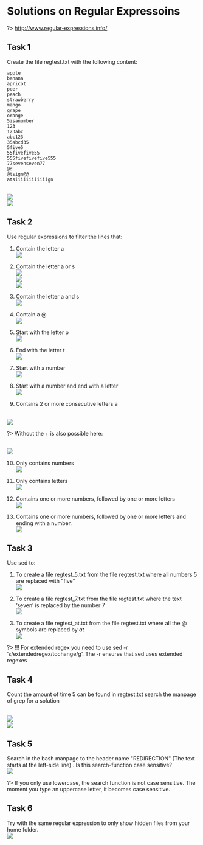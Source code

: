 # Solutions on Regular Expressoins

?> <i class="fa-solid fa-circle-info"></i> http://www.regular-expressions.info/

## Task 1
Create the file regtest.txt with the following content:

```
apple
banana
apricot
peer
peach
strawberry
mango
grape
orange
5isanumber
123
123abc
abc123
35abcd35
5five5
55fivefive55
555fivefivefive555
77sevenseven77
@d
@tsign@@
atsiiiiiiiiiiiign
```

<br/>![](images/2022-08-15-16-03-27.png)
<br/>![](images/2022-08-15-16-03-32.png)

## Task 2
Use regular expressions to filter the lines that:

1.	Contain the letter a
<br/>![](images/2022-08-15-16-03-54.png)

2.	Contain the letter a or s
<br/>![](images/2022-08-15-16-05-07.png)
<br/>![](images/2022-08-15-16-05-11.png)
<br/>![](images/2022-08-15-16-05-16.png)

3.	Contain the letter a and s
<br/>![](images/2022-08-15-16-05-29.png)

4.	Contain a @
<br/>![](images/2022-08-15-16-05-39.png)

5.	Start with the letter p
<br/>![](images/2022-08-15-16-05-51.png)

6.	End with the letter t 
<br/>![](images/2022-08-15-16-06-01.png)

7.	Start with a number 
<br/>![](images/2022-08-15-16-06-16.png)

8.	Start with a number and end with a letter 
<br/>![](images/2022-08-15-16-06-27.png)

9.	Contains 2 or more consecutive letters a

<br/>![](images/2022-08-15-16-06-37.png)

?> <i class="fa-solid fa-circle-info"></i> Without the + is also possible here:

<br/>![](images/2022-08-15-16-07-00.png)


10.	Only contains numbers
<br/>![](images/2022-08-15-16-07-14.png)

11.	Only contains letters
<br/>![](images/2022-08-15-16-07-23.png)

12.	Contains one or more numbers, followed by one or more letters
<br/>![](images/2022-08-15-16-07-34.png)

13.	Contains one or more numbers, followed by one or more letters and ending with a number. 
<br/>![](images/2022-08-15-16-07-43.png)


## Task 3
Use sed to: 

1.	To create a file regtest_5.txt from the file regtest.txt where all numbers 5 are replaced with "five"
<br/>![](images/2022-08-15-16-07-59.png)

2.	To create a file regtest_7.txt from the file regtest.txt where the text ‘seven’ is replaced by the number 7
<br/>![](images/2022-08-15-16-08-09.png)

3.	To create a file regtest_at.txt from the file regtest.txt where all the @ symbols are replaced by _at_
<br/>![](images/2022-08-15-16-08-18.png)

?> <i class="fa-solid fa-circle-info"></i>  !!! For extended regex you need to use sed -r ‘s/extendedregex/tochange/g’. The -r ensures that sed uses extended regexes 


## Task 4
Count the amount of time 5 can be found in regtest.txt
search the manpage of grep for a solution

<br/>![](images/2022-08-15-16-08-48.png)
<br/>![](images/2022-08-15-16-08-52.png)

## Task 5
Search in the bash manpage to the header name "REDIRECTION" (The text starts at the left-side line) . Is this search-function case sensitive? 
<br/>![](images/2022-08-15-16-09-03.png)

?> <i class="fa-solid fa-circle-info"></i>  If you only use lowercase, the search function is not case sensitive. The moment you type an uppercase letter, it becomes case sensitive. 

## Task 6
Try with the same regular expression to only show hidden files from your home folder. 
<br/>![](images/2022-08-15-16-09-29.png)

